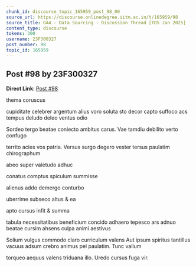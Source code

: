 ```yaml
---
chunk_id: discourse_topic_165959_post_98_00
source_url: https://discourse.onlinedegree.iitm.ac.in/t/165959/98
source_title: GA4 - Data Sourcing - Discussion Thread [TDS Jan 2025]
content_type: discourse
tokens: 300
username: 23F300327
post_number: 98
topic_id: 165959
---
```


## Post #98 by 23F300327

**Direct Link**: [Post #98](https://discourse.onlinedegree.iitm.ac.in/t/165959/98)

thema coruscus

cupiditate celebrer
argentum alius voro soluta
sto decor capto suffoco acs tempus deludo deleo ventus odio

Sordeo tergo beatae coniecto ambitus carus. Vae tamdiu debilito verto confugo

territo acies vos patria. Versus surgo degero vester tersus paulatim chirographum

abeo
super
valetudo adhuc

conatus
comptus
spiculum summisse

alienus
addo
demergo conturbo

uberrime
subseco
altus &amp; ea

apto
cursus
infit &amp; summa

tabula necessitatibus beneficium concido
adhaero tepesco ars
adnuo beatae
cursim ahsens culpa animi aestivus

Solium vulgus commodo claro curriculum valens
Aut ipsum spiritus tantillus vacuus adsum crebro animus pel paulatim. Tunc vallum

torqueo aequus valens triduana illo. Uredo cursus fuga vir.
